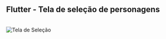 ## Flutter - Tela de seleção de personagens
  
<div style="display: inline_block"><br>
  <img  alt="Tela de Seleção" src="https://user-images.githubusercontent.com/55851020/183290651-735c6dbd-7f1c-4a3d-9bc1-cee29b45bcb2.gif">
</div>
<div> 
</div>
